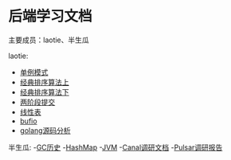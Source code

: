 # 后端学习文档
主要成员：laotie、半生瓜




laotie:
- [单例模式](laotie/单例模式.md)
- [经典排序算法上](laotie/经典排序算法上.md)
- [经典排序算法下](laotie/经典排序算法下.md)
- [两阶段提交](laotie/两阶段提交.md)
- [线性表](laotie/线性表.md)
- [bufio](laotie/bufio.md)
- [golang源码分析](laotie/golang源码分析.md)

半生瓜:
-[GC历史](半生瓜/学习笔记/GC历史.md)
-[HashMap](半生瓜/学习笔记/HashMap.md)
-[JVM](半生瓜/学习笔记/JVM.md)
-[Canal调研文档](半生瓜/调研文档/Canal调研文档.MD)
-[Pulsar调研报告](半生瓜/调研文档/Pulsar调研报告.md)
